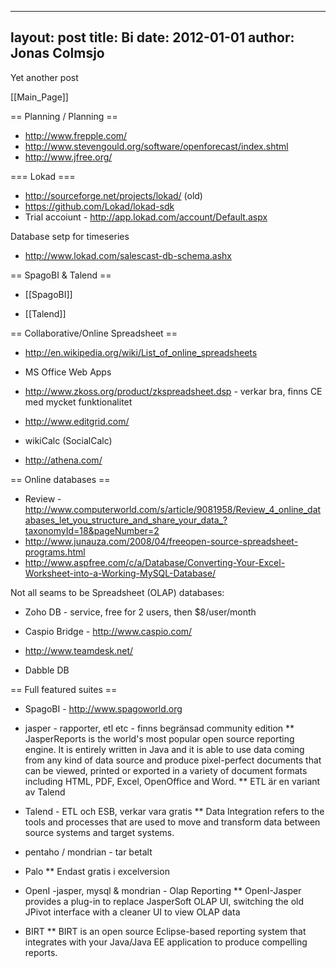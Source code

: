 
---
layout: post
title: Bi
date: 2012-01-01
author: Jonas Colmsjo
---

Yet another post





[[Main_Page]]


== Planning / Planning ==

* http://www.frepple.com/
* http://www.stevengould.org/software/openforecast/index.shtml
* http://www.jfree.org/

=== Lokad ===

* http://sourceforge.net/projects/lokad/ (old)
* https://github.com/Lokad/lokad-sdk
* Trial accoiunt - http://app.lokad.com/account/Default.aspx

Database setp for timeseries
* http://www.lokad.com/salescast-db-schema.ashx


== SpagoBI & Talend ==

* [[SpagoBI]]

* [[Talend]]


== Collaborative/Online Spreadsheet ==

* http://en.wikipedia.org/wiki/List_of_online_spreadsheets


* MS Office Web Apps

* http://www.zkoss.org/product/zkspreadsheet.dsp - verkar bra, finns CE med mycket funktionalitet

* http://www.editgrid.com/

* wikiCalc (SocialCalc)

* http://athena.com/

== Online databases ==

* Review - http://www.computerworld.com/s/article/9081958/Review_4_online_databases_let_you_structure_and_share_your_data_?taxonomyId=18&pageNumber=2
* http://www.junauza.com/2008/04/freeopen-source-spreadsheet-programs.html
* http://www.aspfree.com/c/a/Database/Converting-Your-Excel-Worksheet-into-a-Working-MySQL-Database/


Not all seams to be Spreadsheet (OLAP) databases:

* Zoho DB - service, free for 2 users, then $8/user/month

* Caspio Bridge - http://www.caspio.com/

* http://www.teamdesk.net/

* Dabble DB


== Full featured suites ==

* SpagoBI - http://www.spagoworld.org

* jasper - rapporter, etl etc - finns begränsad community edition
** JasperReports is the world's most popular open source reporting engine. It is entirely written in Java and it is able to use data coming from any kind of data source and produce pixel-perfect documents that can be viewed, printed or exported in a variety of document formats including HTML, PDF, Excel, OpenOffice and Word.
** ETL är en variant av Talend

* Talend - ETL och ESB, verkar vara gratis
** Data Integration refers to the tools and processes that are used to move and transform data between source systems and target systems.

* pentaho / mondrian - tar betalt

* Palo
** Endast gratis i excelversion

* OpenI -jasper, mysql & mondrian - Olap Reporting
** OpenI-Jasper provides a plug-in to replace JasperSoft OLAP UI, switching the old JPivot interface with a cleaner UI to view OLAP data

* BIRT
** BIRT is an open source Eclipse-based reporting system that integrates with your Java/Java EE application to produce compelling reports.
